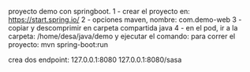 proyecto demo con springboot.
1 - crear el proyecto en: https://start.spring.io/
2 - opciones maven, nombre: com.demo-web
3 - copiar y descomprimir en carpeta compartida java
4 - en el pod, ir a la carpeta: /home/desa/java/demo y ejecutar el comando: 
    para correr el proyecto:
	mvn spring-boot:run

crea dos endpoint:  127.0.0.1:8080
                    127.0.0.1:8080/sasa